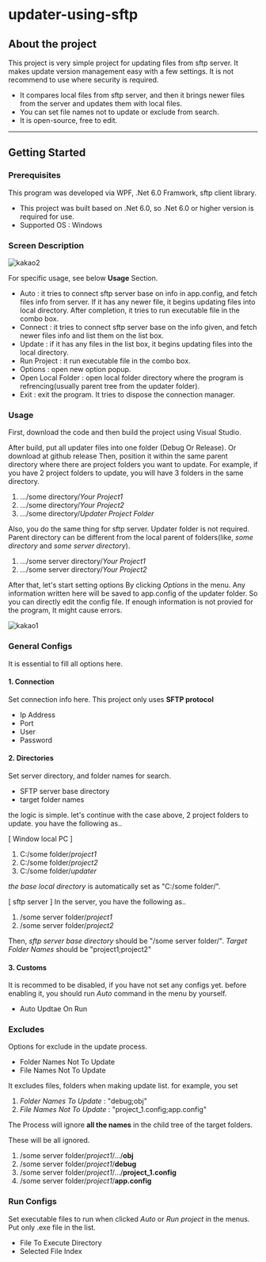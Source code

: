 # updater-using-sftp

## About the project

This project is very simple project for updating files from sftp server.
It makes update version management easy with a few settings.
It is not recommend to use where security is required.

+ It compares local files from sftp server, and then it brings newer files from the server and updates them with local files.
+ You can set file names not to update or exclude from search.
+ It is open-source, free to edit.

---
## Getting Started

### Prerequisites

This program was developed via WPF, .Net 6.0 Framwork, sftp client library.

+ This project was built based on .Net 6.0, so .Net 6.0 or higher version is required for use.
+ Supported OS : Windows

### Screen Description

![kakao2](https://user-images.githubusercontent.com/92710478/162603839-c111c55d-633e-4706-bc52-7889fc8204d9.png)

For specific usage, see below __Usage__ Section.

+ Auto : it tries to connect sftp server base on info in app.config, and fetch files info from server. If it has any newer file, it begins updating files into local directory. After completion, it tries to run executable file in the combo box.
+ Connect : it tries to connect sftp server base on the info given, and fetch newer files info and list them on the list box.
+ Update : if it has any files in the list box, it begins updating files into the local directory.
+ Run Project : it run executable file in the combo box.
+ Options : open new option popup.
+ Open Local Folder : open local folder directory where the program is refrencing(usually parent tree from the updater folder).
+ Exit : exit the program. It tries to dispose the connection manager.

### Usage

First, download the code and then build the project using Visual Studio.

After build, put all updater files into one folder (Debug Or Release). 
Or download at github release
Then, position it within the same parent directory where there are project folders you want to update.
For example, if you have 2 project folders to update, you will have 3 folders in the same directory.

1. .../some directory/_Your Project1_
2. .../some directory/_Your Project2_
3. .../some directory/_Updater Project Folder_

Also, you do the same thing for sftp server. 
Updater folder is not required. Parent directory can be different from the local parent of folders(like, _some directory_ and _some server directory_).

1. .../some server directory/_Your Project1_
2. .../some server directory/_Your Project2_

After that, let's start setting options By clicking _Options_ in the menu.
Any information written here will be saved to app.config of the updater folder. So you can directly edit the config file.
If enough information is not provied for the program, It might cause errors.

![kakao1](https://user-images.githubusercontent.com/92710478/162604573-f848165d-754a-47a0-a6b8-c3ae364c375a.png)

### General Configs

It is essential to fill all options here. 

#### 1. Connection
Set connection info here. This project only uses __SFTP protocol__

+ Ip Address
+ Port 
+ User
+ Password

#### 2. Directories
Set server directory, and folder names for search. 

+ SFTP server base directory
+ target folder names

the logic is simple. let's continue with the case above, 2 project folders to update.
you have the following as.. 

[ Window local PC ] 
1. C:/some folder/_project1_
2. C:/some folder/_project2_
3. C:/some folder/_updater_

_the base local directory_ is automatically set as "C:/some folder/".

[ sftp server ]
In the server, you have the following as..

1. /some server folder/_project1_
2. /some server folder/_project2_

Then, _sftp server base directory_ should be "/some server folder/".
_Target Folder Names_ should be "project1;project2"

#### 3. Customs
It is recommed to be disabled, if you have not set any configs yet.
before enabling it, you should run _Auto_ command in the menu by yourself.

+ Auto Updtae On Run

### Excludes
Options for exclude in the update process.

+ Folder Names Not To Update
+ File Names Not To Update

It excludes files, folders when making update list.
for example, you set
1. _Folder Names To Update_ : "debug;obj"
2. _File Names Not To Update_ : "project_1.config;app.config"

The Process will ignore __all the names__ in the child tree of the target folders.

These will be all ignored.

1. /some server folder/_project1_/.../__obj__
2. /some server folder/_project1_/__debug__
3. /some server folder/_project1_/.../__project_1.config__
4. /some server folder/_project1_/__app.config__

### Run Configs
Set executable files to run when clicked _Auto_ or _Run project_ in the menus.
Put only .exe file in the list.

+ File To Execute Directory
+ Selected File Index












